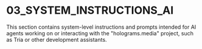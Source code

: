 # 03_SYSTEM_INSTRUCTIONS_AI

This section contains system-level instructions and prompts intended for AI agents working on or interacting with the "holograms.media" project, such as Tria or other development assistants.
